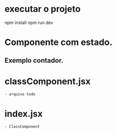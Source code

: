 # executar o projeto
npm install
npm run dev



# Componente com estado.
## Exemplo contador.


# classComponent.jsx
    - arquivo todo


# index.jsx
    - ClassComponent







